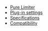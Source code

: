 * [Pure Limiter](documentation/0_Pure_Limiter.md)
* [Plug-in settings](documentation/1_Plug-in_Settings.md)
* [Specifications](documentation/2_Specifications.md)
* [Compatibility](documentation/3_Compatibility.md)
